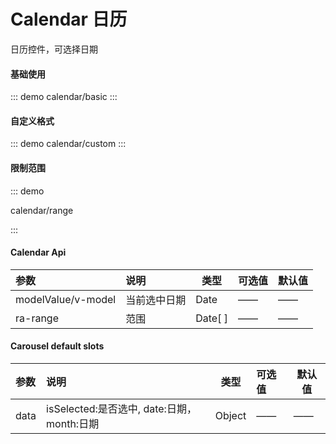# Calendar 日历

日历控件，可选择日期

#### 基础使用

::: demo
calendar/basic
:::

#### 自定义格式

::: demo
calendar/custom
:::

#### 限制范围

::: demo

calendar/range

:::

#### Calendar Api

| 参数               | 说明         | 类型    | 可选值 | 默认值 |
| :----------------- | :----------- | ------- | :----- | ------ |
| modelValue/v-model | 当前选中日期 | Date    | ——     | ——     |
| ra-range           | 范围         | Date[ ] | ——     | ——     |

#### Carousel default slots

| 参数 | 说明                                       | 类型   | 可选值 | 默认值 |
| :--- | :----------------------------------------- | ------ | :----- | ------ |
| data | isSelected:是否选中, date:日期，month:日期 | Object | ——     | ——     |

